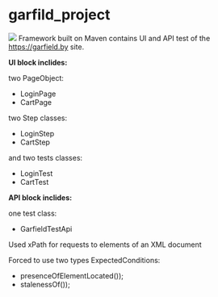 # garfild_project
![](https://itea.ua/wp-content/uploads/2019/04/Qa-Automation_1080x344.jpg)
Framework built on Maven contains UI and API test of the https://garfield.by site.

**UI block inclides:**

two PageObject:

 - LoginPage<br/>
 - CartPage

two Step classes:

  - LoginStep<br/>
  - CartStep

and two tests classes:

  - LoginTest<br/>
  - CartTest

**API block inclides:**

 one test class:

  - GarfieldTestApi

Used xPath for requests to elements of an XML document
 
Forced to use two types ExpectedConditions:

  - presenceOfElementLocated());<br/>
  - stalenessOf());
           
